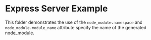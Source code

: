 # Express Server Example

This folder demonstrates the use of the `node_module.namespace` and
`node_module.module_name` attribute specify the name of the generated
node_module.
